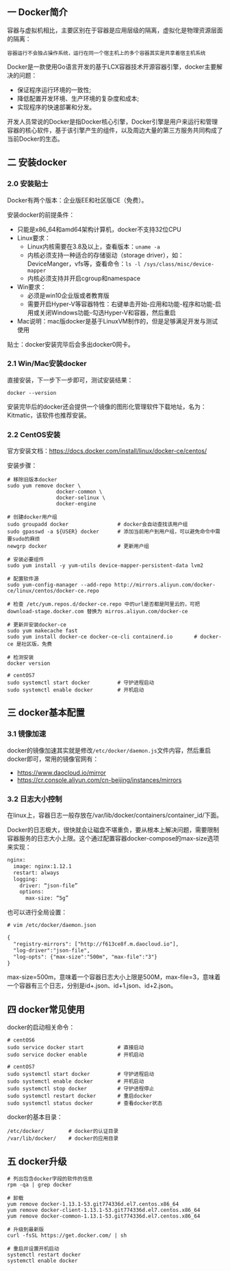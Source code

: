 ## 一 Docker简介

容器与虚拟机相比，主要区别在于容器是应用层级的隔离，虚拟化是物理资源层面的隔离：
```
容器运行不会独占操作系统，运行在同一个宿主机上的多个容器其实是共享着宿主机系统
```

Docker是一款使用Go语言开发的基于LCX容器技术开源容器引擎，docker主要解决的问题：
- 保证程序运行环境的一致性; 
- 降低配置开发环境、生产环境的复杂度和成本; 
- 实现程序的快速部署和分发。

开发人员常说的Docker是指Docker核心引擎，Docker引擎是用户来运行和管理容器的核心软件，基于该引擎产生的组件，以及周边大量的第三方服务共同构成了当前Docker的生态。  

## 二 安装docker

### 2.0 安装贴士

Docker有两个版本：企业版EE和社区版CE（免费）。   

安装docker的前提条件：
- 只能是x86_64和amd64架构计算机，docker不支持32位CPU
- Linux要求：
  - Linux内核需要在3.8及以上，查看版本：`uname -a`
  - 内核必须支持一种适合的存储驱动（storage driver），如：DeviceManger，vfs等，查看命令：`ls -l /sys/class/misc/device-mapper`
  - 内核必须支持并开启cgroup和namespace
- Win要求：
  - 必须是win10企业版或者教育版
  - 需要开启Hyper-V等容器特性：右键单击开始-应用和功能-程序和功能-启用或关闭Windows功能-勾选Hyper-V和容器，然后重启
- Mac说明：mac版docker是基于LinuxVM制作的，但是足够满足开发与测试使用

贴士：docker安装完毕后会多出docker0网卡。

### 2.1 Win/Mac安装docker

直接安装，下一步下一步即可，测试安装结果：
```
docker --version
```

安装完毕后的docker还会提供一个镜像的图形化管理软件下载地址，名为：Kitmatic，该软件也推荐安装。  

### 2.2  CentOS安装

官方安装文档：https://docs.docker.com/install/linux/docker-ce/centos/  

安装步骤：
```
# 移除旧版本docker
sudo yum remove docker \
                docker-common \
                docker-selinux \
                docker-engine

# 创建docker用户组
sudo groupadd docker                # docker会自动查找该用户组
sudo gpasswd -a ${USER} docker      # 添加当前用户到用户组，可以避免命令中需要sudo的麻烦
newgrp docker                       # 更新用户组

# 安装必要组件
sudo yum install -y yum-utils device-mapper-persistent-data lvm2

# 配置软件源
sudo yum-config-manager --add-repo http://mirrors.aliyun.com/docker-ce/linux/centos/docker-ce.repo

# 检查 /etc/yum.repos.d/docker-ce.repo 中的url是否都是阿里云的，可把 download-stage.docker.com 替换为 mirros.aliyun.com/docker-ce   

# 更新并安装docker-ce
sudo yum makecache fast
sudo yum install docker-ce docker-ce-cli containerd.io       # docker-ce 是社区版，免费

# 检测安装
docker version

# centOS7
sudo systemctl start docker         # 守护进程启动
sudo systemctl enable docker        # 开机启动
```

## 三 docker基本配置

### 3.1 镜像加速

docker的镜像加速其实就是修改`/etc/docker/daemon.js`文件内容，然后重启docker即可，常用的镜像官网有：
- https://www.daocloud.io/mirror 
- https://cr.console.aliyun.com/cn-beijing/instances/mirrors

### 3.2 日志大小控制

在linux上，容器日志一般存放在/var/lib/docker/containers/container_id/下面。

Docker的日志极大，很快就会让磁盘不堪重负，要从根本上解决问题，需要限制容器服务的日志大小上限。这个通过配置容器docker-compose的max-size选项来实现：

```txt
nginx: 
  image: nginx:1.12.1 
  restart: always 
  logging: 
    driver: “json-file” 
    options: 
      max-size: “5g” 
```

也可以进行全局设置：

```txt
# vim /etc/docker/daemon.json

{
  "registry-mirrors": ["http://f613ce8f.m.daocloud.io"],
  "log-driver":"json-file",
  "log-opts": {"max-size":"500m", "max-file":"3"}
}
```

max-size=500m，意味着一个容器日志大小上限是500M，max-file=3，意味着一个容器有三个日志，分别是id+.json、id+1.json、id+2.json。

## 四 docker常见使用

docker的启动相关命令：
```
# centOS6
sudo service docker start           # 直接启动
sudo service docker enable          # 开机启动

# centOS7
sudo systemctl start docker         # 守护进程启动
sudo systemctl enable docker        # 开机启动
sudo systemctl stop docker          # 守护进程停止
sudo systemctl restart docker       # 重启docker
sudo systemctl status docker        # 查看docker状态
```

docker的基本目录：
```
/etc/docker/        # docker的认证目录
/var/lib/docker/    # docker的应用目录
```

## 五 docker升级

```
# 列出包含docker字段的软件的信息
rpm -qa | grep docker

# 卸载 
yum remove docker-1.13.1-53.git774336d.el7.centos.x86_64
yum remove docker-client-1.13.1-53.git774336d.el7.centos.x86_64
yum remove docker-common-1.13.1-53.git774336d.el7.centos.x86_64

# 升级到最新版
curl -fsSL https://get.docker.com/ | sh

# 重启并设置开机启动
systemctl restart docker
systemctl enable docker
```
